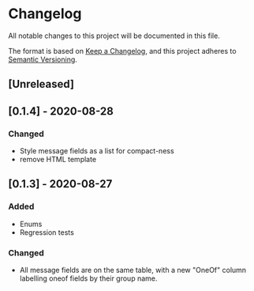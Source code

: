 # Changelog
All notable changes to this project will be documented in this file.

The format is based on [Keep a Changelog](https://keepachangelog.com/en/1.0.0/),
and this project adheres to [Semantic Versioning](https://semver.org/spec/v2.0.0.html).

## [Unreleased]


## [0.1.4] - 2020-08-28
### Changed
 * Style message fields as a list for compact-ness
 * remove HTML template

## [0.1.3] - 2020-08-27
### Added
 * Enums
 * Regression tests
### Changed
 * All message fields are on the same table, with a new "OneOf" column labelling
   oneof fields by their group name.
